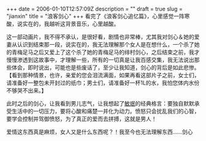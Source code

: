 +++
date = 2006-01-10T12:57:09Z
description = ""
draft = true
slug = "jianxin"
title = "浪客剑心"
+++
看完了《浪客剑心追忆篇》，心里感觉一阵寒酸，说实在的，我越听这背景音乐，心里越酸。

这一部动画片，我不得不承认，是很好看，剧情也非常棒，尤其我对剑心＆她的爱妻从认识到结束那一段，说实在的，我无法理解那个女人是在想什么，一个杀了她的青梅足马之后又爱上了这个杀了她的青梅足马的绯村剑心，之后结束之前，我才慢慢渗透到这故事中，才理解一些，所有的一切真是让我百感交集，我无法说出那些体会，即时说出，可能也是些废话了，至少让我知道，剑心的背后是如此悲惨。【看到那种情景，也许，亲爱的您会泪流满面，如果再看这部片子之前，女士们，请准备好一整包未开封过的纸巾；男士们，请准备好一杯1L的水，我怕您体内水份不够哭不出来。】

此时之后的剑心，让我看到男儿志气，让我想起了[敏珉](http://wmmzero.yculblog.com/)的经典格言：要独自默默承受生活中的一切压力，要将心酸和痛楚一并化为动力。愤怒只会扰乱我们的心智，要学会控制并驾御愤怒，为了真正的爱而去拼搏，这就是男人！

爱情这东西真是麻烦，女人又是什么东西呢？！我至今也无法理解东西……剑心  